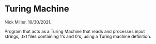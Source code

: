 # Turing Machine

Nick Miller,
10/30/2021.

Program that acts as a Turing Machine that reads and processes input strings, .txt files containing 1's and 0's, using a Turing machine definition.


